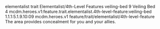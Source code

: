 <ability>
  <metadata>
    <class>elementalist</class>
    <feature_type>trait</feature_type>
    <file_dpath>Elementalist/4th-Level Features</file_dpath>
    <item_id>veiling-bed</item_id>
    <item_index>9</item_index>
    <item_name>Veiling Bed</item_name>
    <level>4</level>
    <scc>mcdm.heroes.v1:feature.trait.elementalist.4th-level-feature:veiling-bed</scc>
    <scdc>1.1.1:5.1.9.10:09</scdc>
    <source>mcdm.heroes.v1</source>
    <type>feature/trait/elementalist/4th-level-feature</type>
  </metadata>
  <effects>
    <effect type="mundane">The area provides concealment for you and your allies.</effect>
  </effects>
</ability>
